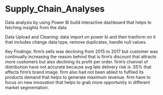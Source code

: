 # Supply_Chain_Analyses
Data analysis by using Power Bi build interactive dashboard that helps to fetching insights from the data

Data Upload and Cleaning:
data import on power bi and then tranform on it that includes change data type, remove duplicates, handle null values.

Key Findings:
firm’s sells was declining from 2015 to 2017  but customer was continually increasing the reason behind that is firm’s discount that attracts more customers but also declining its profit per order.
firm’s channel of distribution have not accurate because avg late delivery risk is .55% that affects firm’s brand image.
firm also had not been abled to fulfiled its products demand that helps to generate maximum revenue.
firm have to focus on new innovation that helps to grab more opportunity in different market segmentation.

